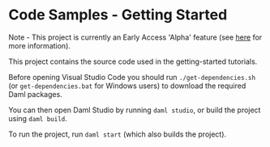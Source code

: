 # Code Samples - Getting Started

Note - This project is currently an Early Access 'Alpha' feature (see
[here](https://docs.daml.com/support/status-definitions.html) for more information).

This project contains the source code used in the getting-started tutorials.

Before opening Visual Studio Code you should run `./get-dependencies.sh` (or `get-dependencies.bat`
for Windows users) to download the required Daml packages.

You can then open Daml Studio by running `daml studio`, or build the project using `daml build`.

To run the project, run `daml start` (which also builds the project).
